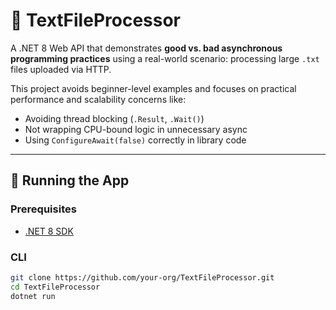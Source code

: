 # 📝 TextFileProcessor

A .NET 8 Web API that demonstrates **good vs. bad asynchronous programming practices** using a real-world scenario: processing large `.txt` files uploaded via HTTP.

This project avoids beginner-level examples and focuses on practical performance and scalability concerns like:
- Avoiding thread blocking (`.Result`, `.Wait()`)
- Not wrapping CPU-bound logic in unnecessary async
- Using `ConfigureAwait(false)` correctly in library code

---

## 🚀 Running the App

### Prerequisites
- [.NET 8 SDK](https://dotnet.microsoft.com/en-us/download/dotnet/8.0)

### CLI

```bash
git clone https://github.com/your-org/TextFileProcessor.git
cd TextFileProcessor
dotnet run

